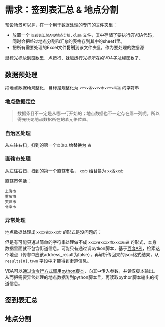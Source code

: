 # 需求：签到表汇总 & 地点分割

预设场景可以是，在一个用于数据处理的专门的文件夹里：

- 放置一个 `签到表汇总AND地点分割.xlsm` 文件，其中存储了要执行的VBA代码，同时会把经过地点分割和汇总的表格存到其中的sheet1里。
- 把所有需要处理的Excel文件**复制**到该文件夹里，作为要处理的数据源



鼠标光标放到函数里，点运行，就能运行光标所在的VBA子过程函数了。

## 数据预处理

把地点数据给规整化，目标是规整化为 `xxxx省xxxx市xxxx街道` 的字符串

### 地点数据定位

> 数据条目不一定是从哪一行开始的；地点数据也不一定存在哪一列呢。所以得先明确地点数据所在的单元格位置。



### 自治区处理

从左往右扫，扫到的第一个`自治区` 给替换为 `省`

### 直辖市处理

从左往右扫，扫到的第一个直辖市名， `xx市` 给替换为 `xx省xx市`

直辖市包括：

```
上海市
重庆市
天津市
北京市
```



### 异常处理

地点数据处理成 `xxxx省xxxx市` 的形式是没问题的；

但是有可能只通过简单的字符串处理做不成 `xxxx省xxxx市xxxx街道` 的形式，本身数据里面就不包含街道信息。可能只有通过调python脚本，基于[百度API](https://lbsyun.baidu.com/faq/api?title=webapi/guide/webservice-placeapiV3/interfaceDocumentV3#%E8%A1%8C%E6%94%BF%E5%8C%BA%E5%88%92%E5%8C%BA%E5%9F%9F%E6%A3%80%E7%B4%A2%E6%8E%A5%E5%8F%A3%E8%AF%B4%E6%98%8E)，检索这个地点（传参中应该address_result为false），再解析传回来的json格式结果，从 `results[0].town` 字段中才能得到街道信息。

VBA可以[通过命令行方式调用python脚本](https://docs.pingcode.com/baike/737391)，向其中传入参数，并读取脚本输出。从而把需要异常处理的地点数据传到python脚本里，再读取python脚本输出的街道信息。

## 签到表汇总



## 地点分割
